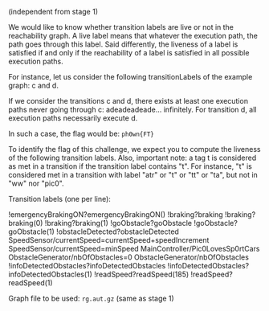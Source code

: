 (independent from stage 1)

We would like to know whether transition labels are live or not in the reachability graph. A live label means that whatever the execution path, the path goes through this label. Said differently, the liveness of a label is satisfied if and only if the reachability of a label is satisfied in all possible execution paths.

For instance, let us consider the following transitionLabels of the example graph: c and d.

If we consider the transitions c and d, there exists at least one execution paths never going through c: adeadeadeade... infinitely. For transition d, all execution paths necessarily execute d.

In such a case, the flag would be: `ph0wn{FT}`

To identify the flag of this challenge, we expect you to compute the liveness of the following transition labels. Also, important note: a tag t is considered as met in a transition if the transition label contains "t". For instance, "t" is considered met in a transition with label "atr" or "t" or "tt" or "ta", but not in "ww" nor "pic0".

  
Transition labels (one per line):

!emergencyBrakingON?emergencyBrakingON()
!braking?braking
!braking?braking(0)
!braking?braking(1)
!goObstacle?goObstacle
!goObstacle?goObstacle(1)
!obstacleDetected?obstacleDetected
SpeedSensor/currentSpeed=currentSpeed+speedIncrement
SpeedSensor/currentSpeed=minSpeed
MainController/Pic0LovesSp0rtCars
ObstacleGenerator/nbOfObstacles=0
ObstacleGenerator/nbOfObstacles
!infoDetectedObstacles?infoDetectedObstacles
!infoDetectedObstacles?infoDetectedObstacles(1)
!readSpeed?readSpeed(185)
!readSpeed?readSpeed(1)


Graph file to be used: `rg.aut.gz` (same as stage 1)
